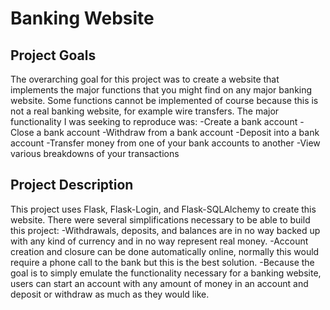 # Banking Website

## Project Goals
The overarching goal for this project was to create a website that implements 
the major functions that you might find on any major banking website. Some 
functions cannot be implemented of course because this is not a real banking 
website, for example wire transfers. The major functionality I was seeking to 
reproduce was:
-Create a bank account
-Close a bank account
-Withdraw from a bank account
-Deposit into a bank account
-Transfer money from one of your bank accounts to another
-View various breakdowns of your transactions

## Project Description
This project uses Flask, Flask-Login, and Flask-SQLAlchemy to create this website.
There were several simplifications necessary to be able to build this project:
-Withdrawals, deposits, and balances are in no way backed up with any kind of currency and in no way represent real money.
-Account creation and closure can be done automatically online, normally this 
would require a phone call to the bank but this is the best solution.
-Because the goal is to simply emulate the functionality necessary for a 
banking website, users can start an account with any amount of money in an 
account and deposit or withdraw as much as they would like.
